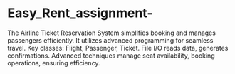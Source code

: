 # Easy_Rent_assignment-
The Airline Ticket Reservation System simplifies booking and manages passengers efficiently. It utilizes advanced programming for seamless travel. Key classes: Flight, Passenger, Ticket. File I/O reads data, generates confirmations. Advanced techniques manage seat availability, booking operations, ensuring efficiency.
